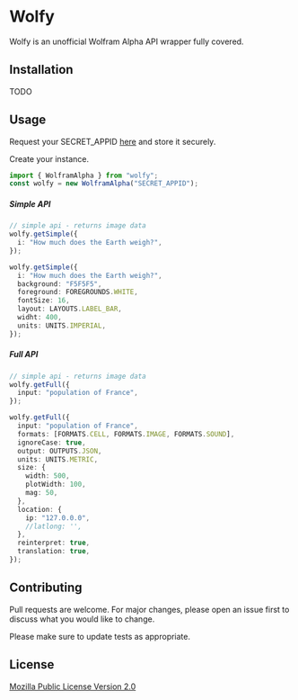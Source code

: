 # Wolfy

Wolfy is an unofficial Wolfram Alpha API wrapper fully covered.

## Installation

TODO

## Usage

Request your SECRET_APPID
[here](https://developer.wolframalpha.com/portal/myapps) and store it securely.

Create your instance.

```typescript
import { WolframAlpha } from "wolfy";
const wolfy = new WolframAlpha("SECRET_APPID");
```

##### Simple API

```typescript
// simple api - returns image data
wolfy.getSimple({
  i: "How much does the Earth weigh?",
});

wolfy.getSimple({
  i: "How much does the Earth weigh?",
  background: "F5F5F5",
  foreground: FOREGROUNDS.WHITE,
  fontSize: 16,
  layout: LAYOUTS.LABEL_BAR,
  widht: 400,
  units: UNITS.IMPERIAL,
});
```

##### Full API

```typescript
// simple api - returns image data
wolfy.getFull({
  input: "population of France",
});

wolfy.getFull({
  input: "population of France",
  formats: [FORMATS.CELL, FORMATS.IMAGE, FORMATS.SOUND],
  ignoreCase: true,
  output: OUTPUTS.JSON,
  units: UNITS.METRIC,
  size: {
    width: 500,
    plotWidth: 100,
    mag: 50,
  },
  location: {
    ip: "127.0.0.0",
    //latlong: '',
  },
  reinterpret: true,
  translation: true,
});
```

## Contributing

Pull requests are welcome. For major changes, please open an issue first to
discuss what you would like to change.

Please make sure to update tests as appropriate.

## License

[Mozilla Public License Version 2.0](https://choosealicense.com/licenses/mpl-2.0/)
